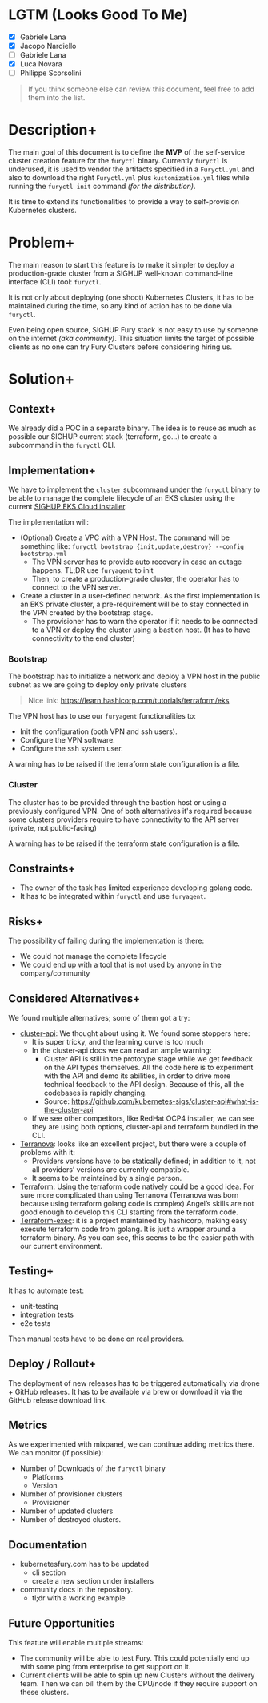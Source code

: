 # LGTM (Looks Good To Me)

- [x] Gabriele Lana
- [x] Jacopo Nardiello
- [ ] Gabriele Lana
- [x] Luca Novara
- [ ] Philippe Scorsolini

> If you think someone else can review this document, feel free to add them into the list.

# Description+

The main goal of this document is to define the **MVP** of the self-service cluster creation feature for the `furyctl`
binary. Currently `furyctl` is underused, it is used to vendor the artifacts specified in a `Furyctl.yml` and
also to download the right `Furyctl.yml` plus `kustomization.yml` files while running the `furyctl init`
command *(for the distribution)*.

It is time to extend its functionalities to provide a way to self-provision Kubernetes clusters.

# Problem+

The main reason to start this feature is to make it simpler to deploy a production-grade cluster from a SIGHUP
well-known command-line interface (CLI) tool: `furyctl`.

It is not only about deploying (one shoot) Kubernetes Clusters, it has to be maintained during the time, so any
kind of action has to be done via `furyctl`.

Even being open source, SIGHUP Fury stack is not easy to use by someone on the internet *(aka community)*.
This situation limits the target of possible clients as no one can try Fury Clusters before considering hiring us.

# Solution+

## Context+

We already did a POC in a separate binary. The idea is to reuse as much as possible our SIGHUP current stack
(terraform, go...) to create a subcommand in the `furyctl` CLI.

## Implementation+

We have to implement the `cluster` subcommand under the `furyctl` binary to be able to manage the complete lifecycle
of an EKS cluster using the current [SIGHUP EKS Cloud installer](https://github.com/sighupio/fury-eks-installer).

The implementation will:

- (Optional) Create a VPC with a VPN Host. The command will be something like: `furyctl bootstrap {init,update,destroy} --config bootstrap.yml`
  - The VPN server has to provide auto recovery in case an outage happens. TL;DR use `furyagent` to init
  - Then, to create a production-grade cluster, the operator has to connect to the VPN server.
- Create a cluster in a user-defined network. As the first implementation is an EKS private cluster, a pre-requirement will be to stay connected in the VPN created by the bootstrap stage.
  - The provisioner has to warn the operator if it needs to be connected to a VPN or deploy the cluster using a bastion host. (It has to have connectivity to the end cluster)


### Bootstrap

The bootstrap has to initialize a network and deploy a VPN host in the public subnet as we are going to deploy only private clusters
> Nice link: https://learn.hashicorp.com/tutorials/terraform/eks

The VPN host has to use our `furyagent` functionalities to:
- Init the configuration (both VPN and ssh users).
- Configure the VPN software.
- Configure the ssh system user.


A warning has to be raised if the terraform state configuration is a file.

### Cluster

The cluster has to be provided through the bastion host or using a previously configured VPN. One of both alternatives
it's required because some clusters providers require to have connectivity to the API server (private, not public-facing)

A warning has to be raised if the terraform state configuration is a file.

## Constraints+

- The owner of the task has limited experience developing golang code.
- It has to be integrated within `furyctl` and use `furyagent`.

## Risks+

The possibility of failing during the implementation is there:

- We could not manage the complete lifecycle
- We could end up with a tool that is not used by anyone in the company/community


## Considered Alternatives+

We found multiple alternatives; some of them got a try:

- [cluster-api](https://github.com/kubernetes-sigs/cluster-api): We thought about using it. We found some stoppers here:
    - It is super tricky, and the learning curve is too much
    - In the cluster-api docs we can read an ample warning:
        - Cluster API is still in the prototype stage while we get feedback on the API types themselves. All the code here is to experiment with the API and demo its abilities, in order to drive more technical feedback to the API design. Because of this, all the codebases is rapidly changing.
        - Source: https://github.com/kubernetes-sigs/cluster-api#what-is-the-cluster-api
    - If we see other competitors, like RedHat OCP4 installer, we can see they are using both options, cluster-api and terraform bundled in the CLI.
- [Terranova](https://github.com/johandry/terranova): looks like an excellent project, but there were a couple of problems with it:
    - Providers versions have to be statically defined; in addition to it, not all providers’ versions are currently compatible.
    - It seems to be maintained by a single person.
- [Terraform](https://github.com/hashicorp/terraform): Using the terraform code natively could be a good idea. For sure more complicated than using Terranova (Terranova was born because using terraform golang code is complex)
Angel’s skills are not good enough to develop this CLI starting from the terraform code.
- [Terraform-exec](https://github.com/hashicorp/terraform-exec): it is a project maintained by hashicorp, making easy execute terraform code from golang. It is just a wrapper around a terraform binary.
As you can see, this seems to be the easier path with our current environment.


## Testing+

It has to automate test:

- unit-testing
- integration tests
- e2e tests

Then manual tests have to be done on real providers.

## Deploy / Rollout+

The deployment of new releases has to be triggered automatically via drone + GitHub releases.
It has to be available via brew or download it via the GitHub release download link.

## Metrics

As we experimented with mixpanel, we can continue adding metrics there. We can monitor (if possible):

- Number of Downloads of the `furyctl` binary
  - Platforms
  - Version
- Number of provisioner clusters
  - Provisioner
- Number of updated clusters
- Number of destroyed clusters.

## Documentation

- kubernetesfury.com has to be updated
  - cli section
  - create a new section under installers
- community docs in the repository.
  - tl;dr with a working example

## Future Opportunities

This feature will enable multiple streams:

- The community will be able to test Fury. This could potentially end up with some ping from enterprise to get support
on it.
- Current clients will be able to spin up new Clusters without the delivery team. Then we can bill them by the
CPU/node if they require support on these clusters.
